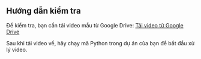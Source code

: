 ## Hướng dẫn kiểm tra

Để kiểm tra, bạn cần tải video mẫu từ Google Drive:
[Tải video từ Google Drive](https://drive.google.com/file/d/1vjoH8DYzOOPaDKZe13zM3HdRejWJ5zZD/view?usp=sharing)

Sau khi tải video về, hãy chạy mã Python trong dự án của bạn để bắt đầu xử lý video.
